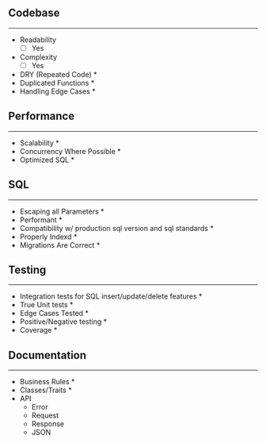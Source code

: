 ## Codebase
---------------
+ Readability
	- [ ] Yes
+ Complexity
	- [ ] Yes
+ DRY (Repeated Code)
	* 
+ Duplicated Functions
	* 
+ Handling Edge Cases
	*

## Performance
------------------
+ Scalability
	*
+ Concurrency Where Possible
	*
+ Optimized SQL
	*

## SQL
-----------------
+ Escaping all Parameters
	*
+ Performant
	*
+ Compatibility w/ production sql version and sql standards
	*
+ Properly Indexd
	*
+ Migrations Are Correct
	*

## Testing
-------------------
+ Integration tests for SQL insert/update/delete features
	*
+ True Unit tests
	*
+ Edge Cases Tested
	*
+ Positive/Negative testing
	*
+ Coverage
	*

## Documentation
------------------
+ Business Rules
	*
+ Classes/Traits
	*
+ API
	+ Error
	+ Request
	+ Response
	+ JSON

